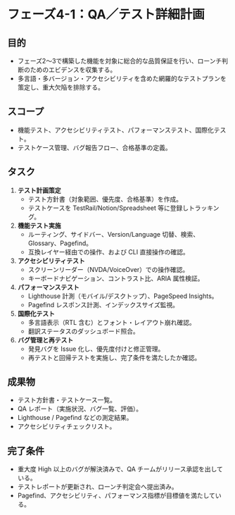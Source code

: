 # フェーズ4-1：QA／テスト詳細計画

## 目的
- フェーズ2〜3で構築した機能を対象に総合的な品質保証を行い、ローンチ判断のためのエビデンスを収集する。
- 多言語・多バージョン・アクセシビリティを含めた網羅的なテストプランを策定し、重大欠陥を排除する。

## スコープ
- 機能テスト、アクセシビリティテスト、パフォーマンステスト、国際化テスト。  
- テストケース管理、バグ報告フロー、合格基準の定義。

## タスク
1. **テスト計画策定**
   - テスト方針書（対象範囲、優先度、合格基準）を作成。  
   - テストケースを TestRail/Notion/Spreadsheet 等に登録しトラッキング。
2. **機能テスト実施**
   - ルーティング、サイドバー、Version/Language 切替、検索、Glossary、Pagefind。  
   - 互換レイヤー経由での操作、および CLI 直接操作の確認。
3. **アクセシビリティテスト**
   - スクリーンリーダー（NVDA/VoiceOver）での操作確認。  
   - キーボードナビゲーション、コントラスト比、ARIA 属性検証。
4. **パフォーマンステスト**
   - Lighthouse 計測（モバイル/デスクトップ）、PageSpeed Insights。  
   - Pagefind レスポンス計測、インデックスサイズ監視。
5. **国際化テスト**
   - 多言語表示（RTL 含む）とフォント・レイアウト崩れ確認。  
   - 翻訳ステータスのダッシュボード照合。
6. **バグ管理と再テスト**
   - 発見バグを Issue 化し、優先度付けと修正管理。  
   - 再テストと回帰テストを実施し、完了条件を満たしたか確認。

## 成果物
- テスト方針書・テストケース一覧。  
- QA レポート（実施状況、バグ一覧、評価）。  
- Lighthouse / Pagefind などの測定結果。  
- アクセシビリティチェックリスト。

## 完了条件
- 重大度 High 以上のバグが解決済みで、QA チームがリリース承認を出している。  
- テストレポートが更新され、ローンチ判定会へ提出済み。  
- Pagefind、アクセシビリティ、パフォーマンス指標が目標値を満たしている。
